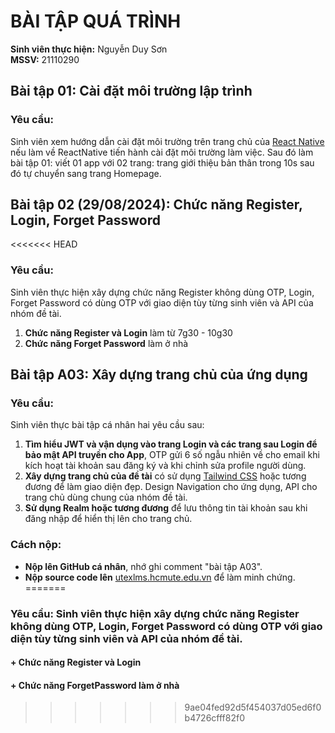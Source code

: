 # BÀI TẬP QUÁ TRÌNH

**Sinh viên thực hiện:** Nguyễn Duy Sơn  
**MSSV:** 21110290

## Bài tập 01: Cài đặt môi trường lập trình
### Yêu cầu:
Sinh viên xem hướng dẫn cài đặt môi trường trên trang chủ của [React Native](https://reactnative.dev) nếu làm về ReactNative tiến hành cài đặt môi trường làm việc. Sau đó làm bài tập 01: viết 01 app với 02 trang: trang giới thiệu bản thân trong 10s sau đó tự chuyển sang trang Homepage.

## Bài tập 02 (29/08/2024): Chức năng Register, Login, Forget Password
<<<<<<< HEAD
### Yêu cầu:
Sinh viên thực hiện xây dựng chức năng Register không dùng OTP, Login, Forget Password có dùng OTP với giao diện tùy từng sinh viên và API của nhóm đề tài.
1. **Chức năng Register và Login** làm từ 7g30 - 10g30
2. **Chức năng Forget Password** làm ở nhà

## Bài tập A03: Xây dựng trang chủ của ứng dụng
### Yêu cầu:
Sinh viên thực bài tập cá nhân hai yêu cầu sau:

1. **Tìm hiểu JWT và vận dụng vào trang Login và các trang sau Login để bảo mật API truyền cho App**, OTP gửi 6 số ngẫu nhiên về cho email khi kích hoạt tài khoản sau đăng ký và khi chỉnh sửa profile người dùng.
2. **Xây dựng trang chủ của đề tài** có sử dụng [Tailwind CSS](https://tailwindcss.com) hoặc tương đương để làm giao diện đẹp. Design Navigation cho ứng dụng, API cho trang chủ dùng chung của nhóm đề tài.
3. **Sử dụng Realm hoặc tương đương** để lưu thông tin tài khoản sau khi đăng nhập để hiển thị lên cho trang chủ.

### Cách nộp:
- **Nộp lên GitHub cá nhân**, nhớ ghi comment "bài tập A03".
- **Nộp source code lên** [utexlms.hcmute.edu.vn](https://utexlms.hcmute.edu.vn) để làm minh chứng.
=======
### Yêu cầu: Sinh viên thực hiện xây dựng chức năng Register không dùng OTP, Login, Forget Password có dùng OTP với giao diện tùy từng sinh viên và API của nhóm đề tài.
#### + Chức năng Register và Login
#### + Chức năng ForgetPassword làm ở nhà
>>>>>>> 9ae04fed92d5f454037d05ed6f0b4726cfff82f0
